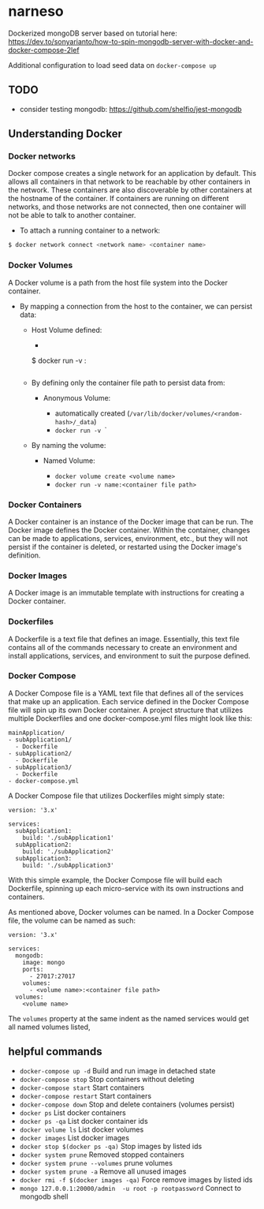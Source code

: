 # narneso
Dockerized mongoDB server based on tutorial here:
https://dev.to/sonyarianto/how-to-spin-mongodb-server-with-docker-and-docker-compose-2lef

Additional configuration to load seed data on `docker-compose up`

## TODO
- consider testing mongodb: https://github.com/shelfio/jest-mongodb

## Understanding Docker

### Docker networks
Docker compose creates a single network for an application by default. This allows all containers in that network to be reachable by other containers in the network. These containers are also discoverable by other containers at the hostname of the container. If containers are running on different networks, and those networks are not connected, then one container will not be able to talk to another container.

- To attach a running container to a network:

```bash
$ docker network connect <network name> <container name>
```

### Docker Volumes
A Docker volume is a path from the host file system into the Docker container.
- By mapping a connection from the host to the container, we can persist data:

  - Host Volume defined:

    - ```bash
    $ docker run -v <host file path>:<container file path>
    ```

  - By defining only the container file path to persist data from:

    - Anonymous Volume:

      - automatically created (`/var/lib/docker/volumes/<random-hash>/_data`)
      - `docker run -v `<container file path>`

  - By naming the volume:

    - Named Volume:

      - `docker volume create <volume name>`
      - `docker run -v name:<container file path>`
### Docker Containers
A Docker container is an instance of the Docker image that can be run. The Docker image defines the Docker container. Within the container, changes can be made to applications, services, environment, etc., but they will not persist if the container is deleted, or restarted using the Docker image's definition.
### Docker Images
A Docker image is an immutable template with instructions for creating a Docker container.
### Dockerfiles
A Dockerfile is a text file that defines an image. Essentially, this text file contains all of the commands necessary to create an environment and install applications, services, and environment to suit the purpose defined.  
### Docker Compose
A Docker Compose file is a YAML text file that defines all of the services that make up an application. Each service defined in the Docker Compose file will spin up its own Docker container. A project structure that utilizes multiple Dockerfiles and one docker-compose.yml files might look like this:
 ```
mainApplication/
 - subApplication1/
   - Dockerfile
 - subApplication2/
   - Dockerfile
 - subApplication3/
   - Dockerfile
 - docker-compose.yml
 ```
A Docker Compose file that utilizes Dockerfiles might simply state:
```
version: '3.x'

services:
  subApplication1:
    build: './subApplication1'
  subApplication2:
    build: './subApplication2'
  subApplication3:
    build: './subApplication3'
```
With this simple example, the Docker Compose file will build each Dockerfile, spinning up each micro-service with its own instructions and containers.

As mentioned above, Docker volumes can be named. In a Docker Compose file, the volume can be named as such:
```
version: '3.x'

services:
  mongodb:
    image: mongo
    ports:
      - 27017:27017
    volumes:
      - <volume name>:<container file path>
  volumes:
    <volume name>
```
The `volumes` property at the same indent as the named services would get all named volumes listed,

## helpful commands

- `docker-compose up -d` Build and run image in detached state
- `docker-compose stop` Stop containers without deleting
- `docker-compose start` Start containers
- `docker-compose restart` Start containers
- `docker-compose down` Stop and delete containers (volumes persist)
- `docker ps` List docker containers
- `docker ps -qa` List docker container ids
- `docker volume ls` List docker volumes
- `docker images` List docker images
- `docker stop $(docker ps -qa)` Stop images by listed ids
- `docker system prune` Removed stopped containers
- `docker system prune --volumes` prune volumes
- `docker system prune -a` Remove all unused images
- `docker rmi -f $(docker images -qa)` Force remove images by listed ids
- `mongo 127.0.0.1:20000/admin  -u root -p rootpassword` Connect to mongodb shell
